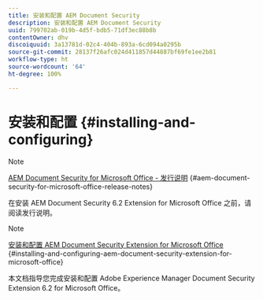```yaml
---
title: 安装和配置 AEM Document Security
description: 安装和配置 AEM Document Security
uuid: 799702ab-019b-4d5f-bdb5-71df3ec88b8b
contentOwner: dhv
discoiquuid: 3a13781d-02c4-404b-893a-6cd094a0295b
source-git-commit: 28137f26afc024d411857d44887bf69fe1ee2b81
workflow-type: ht
source-wordcount: '64'
ht-degree: 100%

---
```



# 安装和配置 {#installing-and-configuring}

>[!NOTE]
>
>[AEM Document Security for Microsoft Office - 发行说明](../document-security-extension-release-notes.md) {#aem-document-security-for-microsoft-office-release-notes}
>
>在安装 AEM Document Security 6.2 Extension for Microsoft Office 之前，请阅读发行说明。

>[!NOTE]
>
>[安装和配置 AEM Document Security Extension for Microsoft Office](../installing-configuring-aemdsext.md) {#installing-and-configuring-aem-document-security-extension-for-microsoft-office}
>
>本文档指导您完成安装和配置 Adobe Experience Manager Document Security Extension 6.2 for Microsoft Office。

